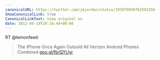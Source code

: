 ```yaml
---
canonicalURL: https://twitter.com/jmjordan/status/193070650762592256
ShowCanonicalLink: true
CanonicalLinkText: View original on
date: 2012-04-19T20:16:44+00:00
---
```

RT @lemonfeed:
> The iPhone Once Again Outsold All Verizon Android Phones *Combined* [goo.gl/fb/QYUyr](http://goo.gl/fb/QYUyr)